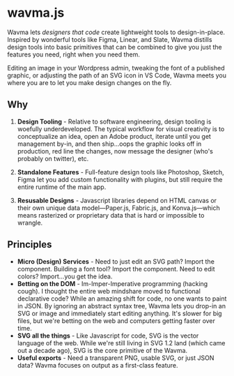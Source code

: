 # wavma.js

Wavma lets *designers that code* create lightweight tools to design-in-place. Inspired by wonderful tools like Figma, Linear, and Slate, Wavma distills design tools into basic primitives that  can be combined to give you just the features you need, right when you need them.

Editing an image in your Wordpress admin, tweaking the font of a published graphic, or adjusting the path of an SVG icon in VS Code, Wavma meets you where you are to let you make design changes on the fly.

## Why

1. **Design Tooling** - Relative to software engineering, design tooling is woefully underdeveloped. The typical workflow for visual creativity is to conceptualize an idea, open an Adobe product, iterate until you get management by-in, and then ship...oops the graphic looks off in production, red line the changes, now message the designer (who's probably on twitter), etc.

2. **Standalone Features** - Full-feature design tools like Photoshop, Sketch, Figma let you add custom functionality with plugins, but still require the entire runtime of the main app.

3. **Resusable Designs** - Javascript libraries depend on HTML canvas or their own unique data model—Paper.js, Fabric.js, and Konva.js—which means rasterized or proprietary data that is hard or impossible to wrangle.

## Principles

- **Micro (Design) Services** - Need to just edit an SVG path? Import the component. Building a font tool? Import the component. Need to edit colors? Import...you get the idea.
- **Betting on the DOM** - Im-Imper-Imperative programming (hacking cough). I thought the entire web mindshare moved to functional declarative code? While an amazing shift for code, no one wants to paint in JSON. By ignoring an abstract syntax tree, Wavma lets you drop-in an SVG or image and immediately start editing anything. It's slower for big files, but we're betting on the web and computers getting faster over time.
- **SVG all the things** - Like Javascript for code, SVG is the vector language of the web. While we're still living in SVG 1.2 land (which came out a decade ago), SVG is the core primitive of the Wavma.
- **Useful exports** - Need a transparent PNG, usable SVG, or just JSON data? Wavma focuses on output as a first-class feature.

